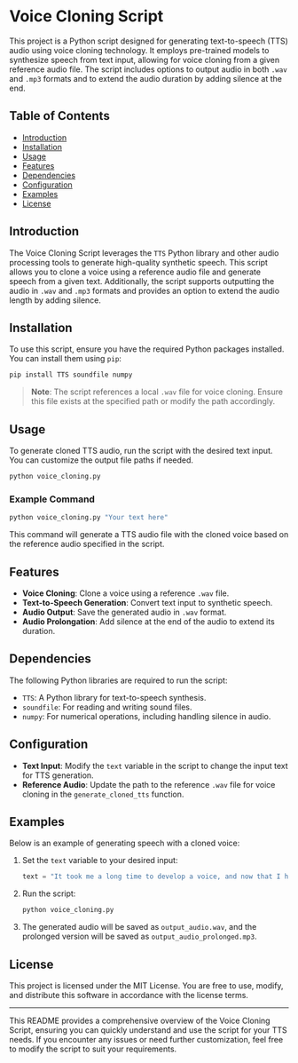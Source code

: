 
# Voice Cloning Script

This project is a Python script designed for generating text-to-speech (TTS) audio using voice cloning technology. It employs pre-trained models to synthesize speech from text input, allowing for voice cloning from a given reference audio file. The script includes options to output audio in both `.wav` and `.mp3` formats and to extend the audio duration by adding silence at the end.

## Table of Contents
- [Introduction](#introduction)
- [Installation](#installation)
- [Usage](#usage)
- [Features](#features)
- [Dependencies](#dependencies)
- [Configuration](#configuration)
- [Examples](#examples)
- [License](#license)

## Introduction

The Voice Cloning Script leverages the `TTS` Python library and other audio processing tools to generate high-quality synthetic speech. This script allows you to clone a voice using a reference audio file and generate speech from a given text. Additionally, the script supports outputting the audio in `.wav` and `.mp3` formats and provides an option to extend the audio length by adding silence.

## Installation

To use this script, ensure you have the required Python packages installed. You can install them using `pip`:

```bash
pip install TTS soundfile numpy
```

> **Note**: The script references a local `.wav` file for voice cloning. Ensure this file exists at the specified path or modify the path accordingly.

## Usage

To generate cloned TTS audio, run the script with the desired text input. You can customize the output file paths if needed.

```bash
python voice_cloning.py
```

### Example Command

```bash
python voice_cloning.py "Your text here"
```

This command will generate a TTS audio file with the cloned voice based on the reference audio specified in the script.

## Features

- **Voice Cloning**: Clone a voice using a reference `.wav` file.
- **Text-to-Speech Generation**: Convert text input to synthetic speech.
- **Audio Output**: Save the generated audio in `.wav` format.
- **Audio Prolongation**: Add silence at the end of the audio to extend its duration.

## Dependencies

The following Python libraries are required to run the script:

- `TTS`: A Python library for text-to-speech synthesis.
- `soundfile`: For reading and writing sound files.
- `numpy`: For numerical operations, including handling silence in audio.

## Configuration

- **Text Input**: Modify the `text` variable in the script to change the input text for TTS generation.
- **Reference Audio**: Update the path to the reference `.wav` file for voice cloning in the `generate_cloned_tts` function.

## Examples

Below is an example of generating speech with a cloned voice:

1. Set the `text` variable to your desired input:
    ```python
    text = "It took me a long time to develop a voice, and now that I have it I'm not going to be silent."
    ```

2. Run the script:
    ```bash
    python voice_cloning.py
    ```

3. The generated audio will be saved as `output_audio.wav`, and the prolonged version will be saved as `output_audio_prolonged.mp3`.

## License

This project is licensed under the MIT License. You are free to use, modify, and distribute this software in accordance with the license terms.

---

This README provides a comprehensive overview of the Voice Cloning Script, ensuring you can quickly understand and use the script for your TTS needs. If you encounter any issues or need further customization, feel free to modify the script to suit your requirements.
